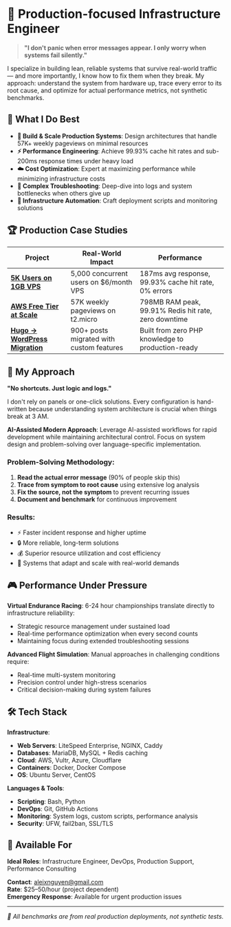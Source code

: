 # 🔧 Production-focused Infrastructure Engineer

> **"I don't panic when error messages appear. I only worry when systems fail silently."**

I specialize in building lean, reliable systems that survive real-world traffic — and more importantly, I know how to fix them when they break. My approach: understand the system from hardware up, trace every error to its root cause, and optimize for actual performance metrics, not synthetic benchmarks.

## 🎯 What I Do Best

- **🚀 Build & Scale Production Systems**: Design architectures that handle 57K+ weekly pageviews on minimal resources
- **⚡ Performance Engineering**: Achieve 99.93% cache hit rates and sub-200ms response times under heavy load
- **☁️ Cost Optimization**: Expert at maximizing performance while minimizing infrastructure costs
- **🔧 Complex Troubleshooting**: Deep-dive into logs and system bottlenecks when others give up
- **🤖 Infrastructure Automation**: Craft deployment scripts and monitoring solutions

## 🏆 Production Case Studies

| Project | Real-World Impact | Performance |
|---------|-------------------|-------------|
| **[5K Users on 1GB VPS](https://github.com/aleixnguyen-vn/docker-wordpress-performance)** | 5,000 concurrent users on $6/month VPS | 187ms avg response, 99.93% cache hit rate, 0% errors |
| **[AWS Free Tier at Scale](https://github.com/aleixnguyen-vn/litespeed-redis-wordpress-on-aws)** | 57K weekly pageviews on t2.micro | 798MB RAM peak, 99.91% Redis hit rate, zero downtime |
| **[Hugo → WordPress Migration](https://github.com/aleixnguyen-vn/hugo-to-wordpress-migration)** | 900+ posts migrated with custom features | Built from zero PHP knowledge to production-ready |

## 🧠 My Approach

**"No shortcuts. Just logic and logs."**

I don't rely on panels or one-click solutions. Every configuration is hand-written because understanding system architecture is crucial when things break at 3 AM.

**AI-Assisted Modern Approach**: Leverage AI-assisted workflows for rapid development while maintaining architectural control. Focus on system design and problem-solving over language-specific implementation.

### Problem-Solving Methodology:
1. **Read the actual error message** (90% of people skip this)
2. **Trace from symptom to root cause** using extensive log analysis
3. **Fix the source, not the symptom** to prevent recurring issues
4. **Document and benchmark** for continuous improvement

### Results:
- ⚡ Faster incident response and higher uptime
- 🔒 More reliable, long-term solutions
- 💰 Superior resource utilization and cost efficiency
- 🎯 Systems that adapt and scale with real-world demands

## 🎮 Performance Under Pressure

**Virtual Endurance Racing**: 6-24 hour championships translate directly to infrastructure reliability:
- Strategic resource management under sustained load
- Real-time performance optimization when every second counts
- Maintaining focus during extended troubleshooting sessions

**Advanced Flight Simulation**: Manual approaches in challenging conditions require:
- Real-time multi-system monitoring
- Precision control under high-stress scenarios
- Critical decision-making during system failures

## 🛠️ Tech Stack

**Infrastructure**:
- **Web Servers**: LiteSpeed Enterprise, NGINX, Caddy
- **Databases**: MariaDB, MySQL + Redis caching
- **Cloud**: AWS, Vultr, Azure, Cloudflare
- **Containers**: Docker, Docker Compose
- **OS**: Ubuntu Server, CentOS

**Languages & Tools**:
- **Scripting**: Bash, Python
- **DevOps**: Git, GitHub Actions
- **Monitoring**: System logs, custom scripts, performance analysis
- **Security**: UFW, fail2ban, SSL/TLS

## 💼 Available For

**Ideal Roles**: Infrastructure Engineer, DevOps, Production Support, Performance Consulting

**Contact**: aleixnguyen@gmail.com  
**Rate**: $25–50/hour (project dependent)  
**Emergency Response**: Available for urgent production issues

---

*🧠 All benchmarks are from real production deployments, not synthetic tests.*

